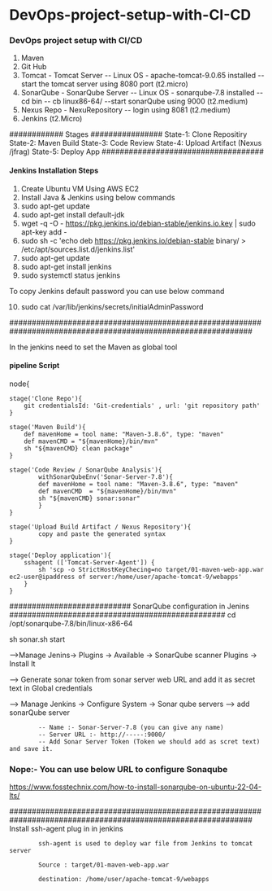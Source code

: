 # DevOps-project-setup-with-CI-CD

### DevOps project setup with CI/CD ### 
1. Maven
2. Git Hub
3. Tomcat - Tomcat Server -- Linux OS - apache-tomcat-9.0.65 installed -- start the tomcat server using 8080 port  (t2.micro)
4. SonarQube - SonarQube Server -- Linux OS - sonarqube-7.8 installed -- cd bin -- cb linux86-64/  --start sonarQube using 9000 (t2.medium)
5. Nexus Repo - NexuRepository -- login using 8081 (t2.medium)
6. Jenkins (t2.Micro)

############ Stages ################
State-1: Clone Repositiry
State-2: Maven Build
State-3: Code Review
State-4: Upload Artifact (Nexus /jfrag)
State-5: Deploy App
####################################

#### Jenkins Installation Steps ##############################################################################

1. Create Ubuntu VM Using AWS EC2
2. Install Java & Jenkins using below commands
3. sudo apt-get update
4. sudo apt-get install default-jdk
5. wget -q -O - https://pkg.jenkins.io/debian-stable/jenkins.io.key | sudo apt-key add -
6. sudo sh -c 'echo deb https://pkg.jenkins.io/debian-stable binary/ > /etc/apt/sources.list.d/jenkins.list'
7. sudo apt-get update
8. sudo apt-get install jenkins
9. sudo systemctl status jenkins

To copy Jenkins default password you can use below command 

10. sudo cat /var/lib/jenkins/secrets/initialAdminPassword

##############################################################################################################

In the jenkins need to set the Maven as global tool 

#### pipeline Script ####

node{

	stage('Clone Repo'){
		git credentialsId: 'Git-credentials' , url: 'git repository path'
	}
	
	stage('Maven Build'){
		def mavenHome = tool name: "Maven-3.8.6", type: "maven"
		def mavenCMD = "${mavenHome}/bin/mvn"
		sh "${mavenCMD} clean package"
	}
	
	stage('Code Review / SonarQube Analysis'){
			withSonarQubeEnv('Sonar-Server-7.8'){
			def mavenHome = tool name: "Maven-3.8.6", type: "maven"
			def mavenCMD  = "${mavenHome}/bin/mvn"
			sh "${mavenCMD} sonar:sonar"
			}
	}
	
	stage('Upload Build Artifact / Nexus Repository'){
			copy and paste the generated syntax
	}
	
	stage('Deploy application'){
		sshagent (['Tomcat-Server-Agent']) {
			sh 'scp -o StrictHostKeyChecing=no target/01-maven-web-app.war ec2-user@ipaddress of server:/home/user/apache-tomcat-9/webapps'
		}
	}

########################### SonarQube configuration in Jenins ################################################
cd /opt/sonarqube-7.8/bin/linux-x86-64

sh sonar.sh start

-->Manage Jenins-> Plugins -> Available -> SonarQube scanner Plugins -> Install It

--> Generate sonar token from sonar server web URL and add it as secret text in Global credentials 

--> Manage Jenkins -> Configure System -> Sonar qube servers --> add sonarQube server

			-- Name :- Sonar-Server-7.8 (you can give any name)
			-- Server URL :- http://-----:9000/
			-- Add Sonar Server Token (Token we should add as scret text) and save it.
### Nope:- You can use below URL to configure Sonaqube

https://www.fosstechnix.com/how-to-install-sonarqube-on-ubuntu-22-04-lts/

##############################################################################################################
			Install ssh-agent plug in in jenkins
			
			ssh-agent is used to deploy war file from Jenkins to tomcat server
				
			Source : target/01-maven-web-app.war
			
			destination: /home/user/apache-tomcat-9/webapps
			
